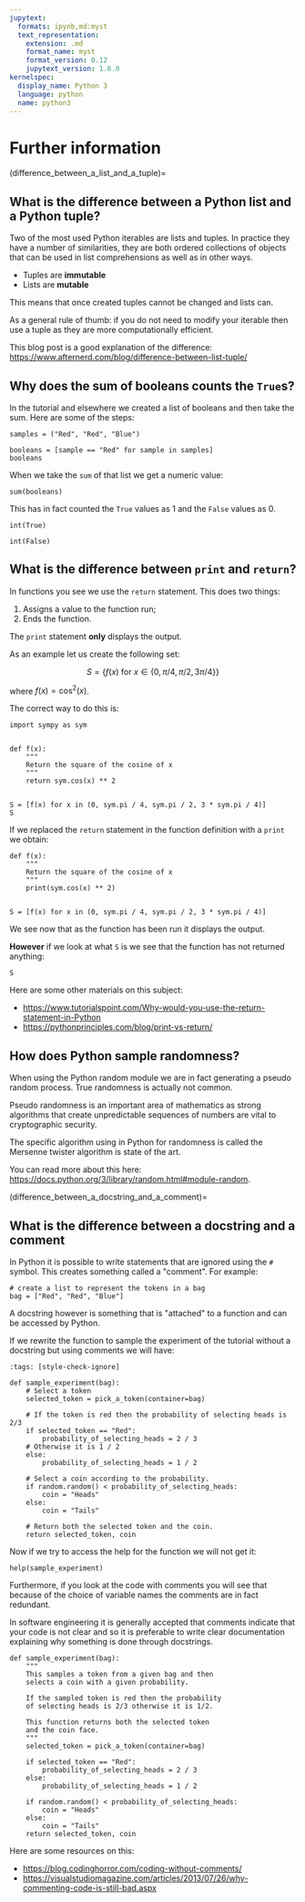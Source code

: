 ```yaml
---
jupytext:
  formats: ipynb,md:myst
  text_representation:
    extension: .md
    format_name: myst
    format_version: 0.12
    jupytext_version: 1.6.0
kernelspec:
  display_name: Python 3
  language: python
  name: python3
---
```


# Further information

(difference_between_a_list_and_a_tuple)=

## What is the difference between a Python list and a Python tuple?

Two of the most used Python iterables are lists and tuples. In practice they
have a number of similarities, they are both ordered collections of objects that
can be used in list comprehensions as well as in other ways.

- Tuples are **immutable**
- Lists are **mutable**

This means that once created tuples cannot be changed and lists can.

As a general rule of thumb: if you do not need to modify your iterable then use
a tuple as they are more computationally efficient.

This blog post is a good explanation of the difference:
<https://www.afternerd.com/blog/difference-between-list-tuple/>

## Why does the sum of booleans counts the `True`s?

In the tutorial and elsewhere we created a list of booleans and then take the
sum. Here are some of the steps:

```{code-cell} ipython3
samples = ("Red", "Red", "Blue")
```

```{code-cell} ipython3
booleans = [sample == "Red" for sample in samples]
booleans
```

When we take the `sum` of that list we get a numeric value:

```{code-cell} ipython3
sum(booleans)
```

This has in fact counted the `True` values as 1 and the `False` values as 0.

```{code-cell} ipython3
int(True)
```

```{code-cell} ipython3
int(False)
```

## What is the difference between `print` and `return`?

In functions you see we use the `return` statement. This does two things:

1. Assigns a value to the function run;
2. Ends the function.

The `print` statement **only** displays the output.

As an example let us create the following set:

$$
    S = \{f(x)\text{ for }x \in \{0, \pi / 4, \pi / 2, 3\pi / 4\}\}
$$

where $f(x)= \cos^2(x)$.

The correct way to do this is:

```{code-cell} ipython3
import sympy as sym


def f(x):
    """
    Return the square of the cosine of x
    """
    return sym.cos(x) ** 2


S = [f(x) for x in (0, sym.pi / 4, sym.pi / 2, 3 * sym.pi / 4)]
S
```

If we replaced the `return` statement in the function definition with a `print` we obtain:

```{code-cell} ipython3
def f(x):
    """
    Return the square of the cosine of x
    """
    print(sym.cos(x) ** 2)


S = [f(x) for x in (0, sym.pi / 4, sym.pi / 2, 3 * sym.pi / 4)]
```

We see now that as the function has been run it displays the output.

**However** if we look at what `S` is we see that the function has not returned
anything:

```{code-cell} ipython3
S
```

Here are some other materials on this subject:

- <https://www.tutorialspoint.com/Why-would-you-use-the-return-statement-in-Python>
- <https://pythonprinciples.com/blog/print-vs-return/>

## How does Python sample randomness?

When using the Python random module we are in fact generating a pseudo random
process. True randomness is actually not common.

Pseudo randomness is an important area of mathematics as strong algorithms that
create unpredictable sequences of numbers are vital to cryptographic security.

The specific algorithm using in Python for randomness is called the Mersenne
twister algorithm is state of the art.

You can read more about this here:
<https://docs.python.org/3/library/random.html#module-random>.

(difference_between_a_docstring_and_a_comment)=

## What is the difference between a docstring and a comment

In Python it is possible to write statements that are ignored using the `#`
symbol. This creates something called a "comment". For example:

```{code-cell} ipython3
# create a list to represent the tokens in a bag
bag = ["Red", "Red", "Blue"]
```

A docstring however is something that is "attached" to a function and can be
accessed by Python.

If we rewrite the function to sample the experiment of the tutorial without a
docstring but using comments we will have:

```{code-cell} ipython3
:tags: [style-check-ignore]

def sample_experiment(bag):
    # Select a token
    selected_token = pick_a_token(container=bag)

    # If the token is red then the probability of selecting heads is 2/3
    if selected_token == "Red":
        probability_of_selecting_heads = 2 / 3
    # Otherwise it is 1 / 2
    else:
        probability_of_selecting_heads = 1 / 2

    # Select a coin according to the probability.
    if random.random() < probability_of_selecting_heads:
        coin = "Heads"
    else:
        coin = "Tails"

    # Return both the selected token and the coin.
    return selected_token, coin
```

Now if we try to access the help for the function we will not get it:

```{code-cell} ipython3
help(sample_experiment)
```

Furthermore, if you look at the code with comments you will see that because of
the choice of variable names the comments are in fact redundant.

In software engineering it is generally accepted that comments indicate that
your code is not clear and so it is preferable to write clear documentation
explaining why something is done through docstrings.

```{code-cell} ipython3
def sample_experiment(bag):
    """
    This samples a token from a given bag and then
    selects a coin with a given probability.

    If the sampled token is red then the probability
    of selecting heads is 2/3 otherwise it is 1/2.

    This function returns both the selected token
    and the coin face.
    """
    selected_token = pick_a_token(container=bag)

    if selected_token == "Red":
        probability_of_selecting_heads = 2 / 3
    else:
        probability_of_selecting_heads = 1 / 2

    if random.random() < probability_of_selecting_heads:
        coin = "Heads"
    else:
        coin = "Tails"
    return selected_token, coin
```

Here are some resources on this:

- <https://blog.codinghorror.com/coding-without-comments/>
- <https://visualstudiomagazine.com/articles/2013/07/26/why-commenting-code-is-still-bad.aspx>

